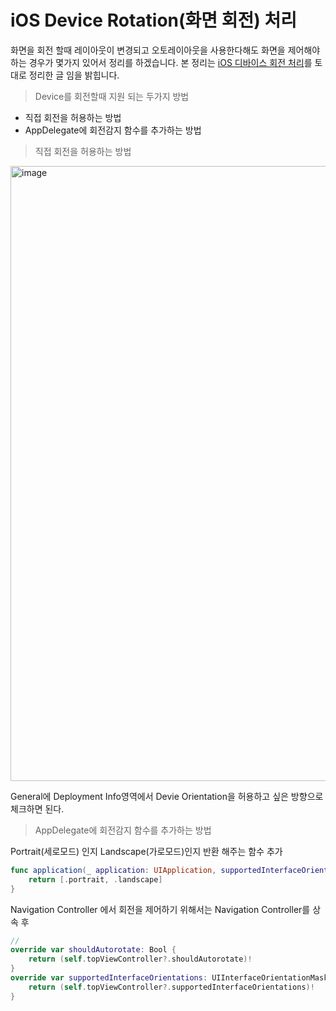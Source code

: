 # iOS Device Rotation(화면 회전) 처리

화면을 회전 할때 레이아웃이 변경되고 오토레이아웃을 사용한다해도 화면을 제어해야하는 경우가 몇가지 있어서 정리를 하겠습니다.
본 정리는 [iOS 디바이스 회전 처리](https://medium.com/@jongwonwoo/ios-디바이스-회전-처리에-대한-정리-340f37204a27)를 토대로 정리한 글 임을 밝힙니다.

> Device를 회전할때 지원 되는 두가지 방법

- 직접 회전을 허용하는 방법
- AppDelegate에 회전감지 함수를 추가하는 방법




> 직접 회전을 허용하는 방법

<img width="984" alt="image" src="https://user-images.githubusercontent.com/33486820/52784057-2fb38580-3097-11e9-833e-a03d3bd73810.png">

General에 Deployment Info영역에서 Devie Orientation을 허용하고 싶은 방향으로 체크하면 된다.

> AppDelegate에 회전감지 함수를 추가하는 방법

Portrait(세로모드) 인지 Landscape(가로모드)인지 반환 해주는 함수 추가

```swift
func application(_ application: UIApplication, supportedInterfaceOrientationsFor window: UIWindow?) -> UIInterfaceOrientationMask {
    return [.portrait, .landscape]
}
```

Navigation Controller 에서 회전을 제어하기 위해서는 Navigation Controller를 상속 후 

```swift
//
override var shouldAutorotate: Bool {
    return (self.topViewController?.shouldAutorotate)!
}
override var supportedInterfaceOrientations: UIInterfaceOrientationMask {
    return (self.topViewController?.supportedInterfaceOrientations)!
}
```




